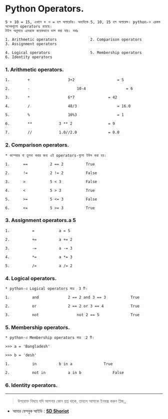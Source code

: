 # Python Operators.


	5 + 10 = 15, এখানে + ও = হল অপারেটর। অন্যদিকে 5, 10, 15 হল অপারেন্ড। python-ও এরকম অনেকগুলো operators রয়েছে। 
	টাইপ অনুসারে এদেরকে কয়েকভাবে ভাগ করা যায়। যথাঃ

	1. Arithmetic operators               2. Comparison operators        3. Assignment operators
	
	4. Logical operators                  5. Membership operators        6. Identity operators
	
	                 
	

### 1. Arithmetic operators.

	1. 	      +			        3+2     	          = 5

	2. 	      -	    		        10-4		          = 6

	3. 	      *			        6*7		          = 42

	4. 	      /			        48/3		          = 16.0

	5. 	      %			        10%3		          = 1

	6. 	      **			3 ** 2		          = 9

	7. 	      //			1.0//2.0	          = 0.0


### 2. Comparison operators.

	* কম্পেয়ার বা তুলনা করার জন্য এই operators-গুলো ইউস করা হয়।

	1.		==			2 == 2			True

	2.		!=			2 != 2			False

	3.		>			5 < 3			False

	4.		<			5 > 3			True

	5.		>=			5 <= 3			False

	6.		<=			5 >= 3			True


### 3. Assignment operators.a 5

	1.			=			a = 5

	2.			+=			a += 2	

	3.			-=			a -= 3	

	4.			*=			a *= 3

	5.			/=			a /= 2


### 4. Logical operators.

	* python-এ Logical operators মাত্র  3 টি।

	1.			and				2 == 2 and 3 == 3			True

	2.			or 				2 == 2 or 3 == 4 			True

	3.			not 				not 2 == 5 				True

### 5. Membership operators.

	* python-এ Membership operators মাত্র  2 টি।

	>>> a = 'Bangladesh'

	>>> b = 'desh'

	1.			in 			b in a 				True

	2. 			not in 			a in b 				False

### 6. Identity operators.
---

> উপরোক্ত বিষয়ে যদি আপনার কোন প্রশ্ন থাকে, তাহলে আমাকে ইনবক্স করুন প্লিজ,,

* আমার ফেসবুক আইডি :  **[SD Shoriot](https://www.facebook.com/shoriot)**
